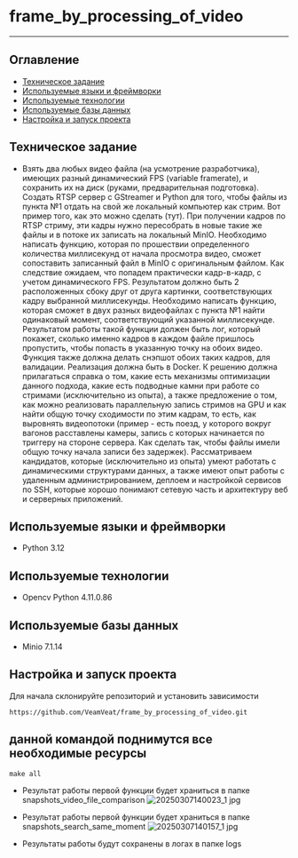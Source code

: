 # frame_by_processing_of_video 

---

## Оглавление
* [Техническое задание](#общее)
* [Используемые языки и фреймворки](#используемые-языки-и-фреймворки)
* [Используемые технологии](#используемые-технологие)
* [Используемые базы данных](#используемые-базы-данных)
* [Настройка и запуск проекта](#настройка-и-запуск-проекта)

## Техническое задание
- Взять два любых видео файла (на усмотрение разработчика), имеющих разный динамический FPS (variable framerate), и сохранить их на диск (руками, предварительная подготовка).
Создать RTSP сервер с GStreamer и Python для того, чтобы файлы из пункта №1 отдать на свой же локальный компьютер как стрим. Вот пример того, как это можно сделать (тут).
При получении кадров по RTSP стриму, эти кадры нужно пересобрать в новые такие же файлы и в потоке их записать на локальный MinIO.
Необходимо написать функцию, которая по прошествии определенного количества миллисекунд от начала просмотра видео, сможет сопоставить записанный файл в MinIO с оригинальным файлом. Как следствие ожидаем, что попадем практически кадр-в-кадр, с учетом динамического FPS. Результатом должно быть 2 расположенных сбоку друг от друга картинки, соответствующих кадру выбранной миллисекунды.
Необходимо написать функцию, которая сможет в двух разных видеофайлах с пункта №1 найти одинаковый момент, соответствующий указанной миллисекунде. Результатом работы такой функции должен быть лог, который покажет, сколько именно кадров в каждом файле пришлось пропустить, чтобы попасть в указанную точку на обоих видео. Функция также должна делать снэпшот обоих таких кадров, для валидации.
Реализация должна быть в Docker. К решению должна прилагаться справка о том, какие есть механизмы оптимизации данного подхода, какие есть подводные камни при работе со стримами (исключительно из опыта), а также предложение о том, как можно реализовать параллельную запись стримов на GPU и как найти общую точку сходимости по этим кадрам, то есть, как выровнять видеопотоки (пример - есть поезд, у которого вокруг вагонов расставлены камеры, запись с которых начинается по триггеру на стороне сервера. Как сделать так, чтобы файлы имели общую точку начала записи без задержек).
Рассматриваем кандидатов, которые (исключительно из опыта) умеют работать с динамическими структурами данных, а также имеют опыт работы с удаленным администрированием, деплоем и настройкой сервисов по SSH, которые хорошо понимают сетевую часть и архитектуру веб и серверных приложений.

## Используемые языки и фреймворки
- Python 3.12

## Используемые технологии
- Opencv Python 4.11.0.86

## Используемые базы данных
- Minio 7.1.14

## Настройка и запуск проекта
Для начала склонируйте репозиторий и установить зависимости

`https://github.com/VeamVeat/frame_by_processing_of_video.git`

## данной командой поднимутся все необходимые ресурсы
`make all`

- Результат работы первой функции будет храниться в папке snapshots_video_file_comparison
![20250307140023_1 jpg](https://github.com/user-attachments/assets/02e8f999-1b29-47df-8999-96bb42796e8f)

- Результат работы первой функции будет храниться в папке snapshots_search_same_moment
![20250307140157_1 jpg](https://github.com/user-attachments/assets/117c4290-c0b9-405e-b9f5-768c045b6d94)

-  Результаты работы будут сохранены в логах в папке logs
